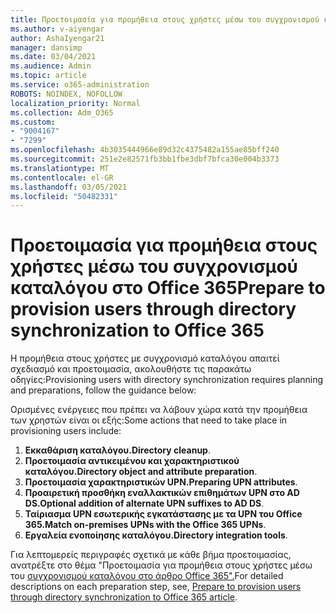 ```yaml
---
title: Προετοιμασία για προμήθεια στους χρήστες μέσω του συγχρονισμού καταλόγου στο Office 365
ms.author: v-aiyengar
author: AshaIyengar21
manager: dansimp
ms.date: 03/04/2021
ms.audience: Admin
ms.topic: article
ms.service: o365-administration
ROBOTS: NOINDEX, NOFOLLOW
localization_priority: Normal
ms.collection: Adm_O365
ms.custom:
- "9004167"
- "7299"
ms.openlocfilehash: 4b3035444966e89d32c4375482a155ae85bff240
ms.sourcegitcommit: 251e2e82571fb3bb1fbe3dbf7bfca30e004b3373
ms.translationtype: MT
ms.contentlocale: el-GR
ms.lasthandoff: 03/05/2021
ms.locfileid: "50482331"
---
```

# <a name="prepare-to-provision-users-through-directory-synchronization-to-office-365"></a><span data-ttu-id="93bac-102">Προετοιμασία για προμήθεια στους χρήστες μέσω του συγχρονισμού καταλόγου στο Office 365</span><span class="sxs-lookup"><span data-stu-id="93bac-102">Prepare to provision users through directory synchronization to Office 365</span></span>

<span data-ttu-id="93bac-103">Η προμήθεια στους χρήστες με συγχρονισμό καταλόγου απαιτεί σχεδιασμό και προετοιμασία, ακολουθήστε τις παρακάτω οδηγίες:</span><span class="sxs-lookup"><span data-stu-id="93bac-103">Provisioning users with directory synchronization requires planning and preparations, follow the guidance below:</span></span>

<span data-ttu-id="93bac-104">Ορισμένες ενέργειες που πρέπει να λάβουν χώρα κατά την προμήθεια των χρηστών είναι οι εξής:</span><span class="sxs-lookup"><span data-stu-id="93bac-104">Some actions that need to take place in provisioning users include:</span></span>
1. <span data-ttu-id="93bac-105">**Εκκαθάριση καταλόγου.**</span><span class="sxs-lookup"><span data-stu-id="93bac-105">**Directory cleanup**.</span></span>
1. <span data-ttu-id="93bac-106">**Προετοιμασία αντικειμένου και χαρακτηριστικού καταλόγου.**</span><span class="sxs-lookup"><span data-stu-id="93bac-106">**Directory object and attribute preparation**.</span></span>
1. <span data-ttu-id="93bac-107">**Προετοιμασία χαρακτηριστικών UPN.**</span><span class="sxs-lookup"><span data-stu-id="93bac-107">**Preparing UPN attributes**.</span></span>
1. <span data-ttu-id="93bac-108">**Προαιρετική προσθήκη εναλλακτικών επιθημάτων UPN στο AD DS.**</span><span class="sxs-lookup"><span data-stu-id="93bac-108">**Optional addition of alternate UPN suffixes to AD DS**.</span></span>
1. <span data-ttu-id="93bac-109">**Ταίριασμα UPN εσωτερικής εγκατάστασης με τα UPN του Office 365.**</span><span class="sxs-lookup"><span data-stu-id="93bac-109">**Match on-premises UPNs with the Office 365 UPNs**.</span></span>
1. <span data-ttu-id="93bac-110">**Εργαλεία ενοποίησης καταλόγου.**</span><span class="sxs-lookup"><span data-stu-id="93bac-110">**Directory integration tools**.</span></span>

<span data-ttu-id="93bac-111">Για λεπτομερείς περιγραφές σχετικά με κάθε βήμα προετοιμασίας, ανατρέξτε στο θέμα "Προετοιμασία για προμήθεια στους χρήστες μέσω του [συγχρονισμού καταλόγου στο άρθρο Office 365".](https://aka.ms/office365assistantprovisionuserstooffice365)</span><span class="sxs-lookup"><span data-stu-id="93bac-111">For detailed descriptions on each preparation step, see, [Prepare to provision users through directory synchronization to Office 365 article](https://aka.ms/office365assistantprovisionuserstooffice365).</span></span>
